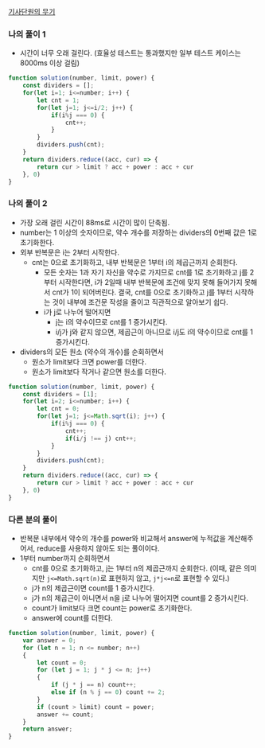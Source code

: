 <a href="">기사단원의 무기</a>

### 나의 풀이 1 

- 시간이 너무 오래 걸린다. (효율성 테스트는 통과했지만 일부 테스트 케이스는 8000ms 이상 걸림)

```js
function solution(number, limit, power) {
    const dividers = [];
    for(let i=1; i<=number; i++) {
        let cnt = 1;
        for(let j=1; j<=i/2; j++) {
            if(i%j === 0) {
                cnt++;
            }
        }
        dividers.push(cnt);
    }
    return dividers.reduce((acc, cur) => {
        return cur > limit ? acc + power : acc + cur
    }, 0)
}
```

### 나의 풀이 2

- 가장 오래 걸린 시간이 88ms로 시간이 많이 단축됨.
- number는 1 이상의 숫자이므로, 약수 개수를 저장하는 dividers의 0번째 값은 1로 초기화한다.
- 외부 반복문은 i는 2부터 시작한다.
    - cnt는 0으로 초기화하고, 내부 반복문은 1부터 i의 제곱근까지 순회한다. 
        - 모든 숫자는 1과 자기 자신을 약수로 가지므로 cnt를 1로 초기화하고 j를 2부터 시작한다면, i가 2일때 내부 반복문에 조건에 맞지 못해 들어가지 못해서 cnt가 1이 되어버린다. 결국, cnt를 0으로 초기화하고 j를 1부터 시작하는 것이 내부에 조건문 작성을 줄이고 직관적으로 알아보기 쉽다.
        - i가 j로 나누어 떨어지면
            - j는 i의 약수이므로 cnt를 1 증가시킨다.
            - i/j가 j와 같지 않으면, 제곱근이 아니므로 i/j도 i의 약수이므로 cnt를 1 증가시킨다.
- dividers의 모든 원소 (약수의 개수)를 순회하면서
    - 원소가 limit보다 크면 power를 더한다.
    - 원소가 limit보다 작거나 같으면 원소를 더한다.

```js
function solution(number, limit, power) {
    const dividers = [1];
    for(let i=2; i<=number; i++) {
        let cnt = 0;
        for(let j=1; j<=Math.sqrt(i); j++) {
            if(i%j === 0) {
                cnt++;
                if(i/j !== j) cnt++;
            }
        }
        dividers.push(cnt);
    }
    return dividers.reduce((acc, cur) => {
        return cur > limit ? acc + power : acc + cur
    }, 0)
}
```

### 다른 분의 풀이

- 반복문 내부에서 약수의 개수를 power와 비교해서 answer에 누적값을 계산해주어서, reduce를 사용하지 않아도 되는 풀이이다.
- 1부터 number까지 순회하면서
    - cnt를 0으로 초기화하고, j는 1부터 n의 제곱근까지 순회한다. (이때, 같은 의미지만 `j<=Math.sqrt(n)`로 표현하지 않고, `j*j<=n`로 표현할 수 있다.)
    - j가 n의 제곱근이면 count를 1 증가시킨다.
    - j가 n의 제곱근이 아니면서 n을 j로 나누어 떨어지면 count를 2 증가시킨다.
    - count가 limit보다 크면 count는 power로 초기화한다.
    - answer에 count를 더한다.

```js
function solution(number, limit, power) {
    var answer = 0;
    for (let n = 1; n <= number; n++)
    {
        let count = 0;
        for (let j = 1; j * j <= n; j++)
        {
            if (j * j == n) count++;
            else if (n % j == 0) count += 2;
        }
        if (count > limit) count = power;
        answer += count;
    }
    return answer;
}
```